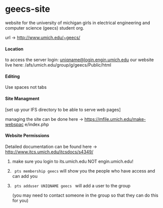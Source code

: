 # geecs-site

website for the university of michigan girls in electrical engineering and computer science (geecs) student org.

url -> http://www.umich.edu/~geecs/



#### Location

to access the server login: uniqname@login.engin.umich.edu
our website live here: /afs/umich.edu/group/g/geecs/Public/html

#### Editing

Use spaces not tabs

#### Site Managment 

[set up your IFS directory to be able to serve web pages]

managing the site can be done here -> https://mfile.umich.edu/make-webspac e/index.php

#### Website Permissions

Detailed documentation can be found here -> http://www.itcs.umich.edu/itcsdocs/s4349/

1. make sure you login to its.umich.edu NOT engin.umich.edu!

2. <code> pts membership geecs</code> will show you the people who have access and can add you

3. <code> pts adduser UNIQNAME geecs </code> will add a user to the group
    
   (you may need to contact someone in the group so that they can do this for you)

